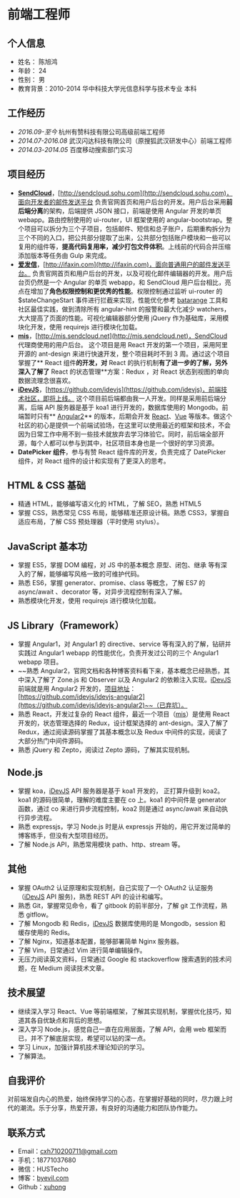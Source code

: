# 前端工程师
## 个人信息

- 姓名： 陈旭鸿
- 年龄： 24
- 性别： 男
- 教育背景：2010-2014 华中科技大学光信息科学与技术专业 本科

## 工作经历

- *2016.09-至今* 杭州有赞科技有限公司高级前端工程师
- *2014.07-2016.08* 武汉闪达科技有限公司（原搜狐武汉研发中心）前端工程师
- *2014.03*-*2014.05* 百度移动搜索部门实习

## 项目经历

- **[SendCloud](http://sendcloud.sohu.com)**，[http://sendcloud.sohu.com](http://sendcloud.sohu.com)，面向开发者的邮件发送平台
	负责官网首页和用户后台的开发。用户后台采用**前后端分离**的架构，后端提供 JSON 接口，前端是使用 Angular 开发的单页 webapp。路由控制使用的 ui-router，UI 框架使用的 angular-bootstrap。整个项目可以拆分为三个子项目，包括邮件、短信和总子账户，后期重构拆分为三个不同的入口，把公共部分提取了出来，公共部分包括账户模块和一些可以复用的组件等，**提高代码复用率，减少打包文件体积**。上线前的代码合并压缩添加版本等任务由 Gulp 来完成。
- **[爱发信](http://ifaxin.com)**，[http://ifaxin.com](http://ifaxin.com)，面向普通用户的邮件发送平台。
  负责官网首页和用户后台的开发，以及可视化邮件编辑器的开发。用户后台页仍然是一个 Angular 的单页 webapp，和 SendCloud 用户后台相比，亮点在增加了**角色权限控制和更优秀的性能**。权限控制通过监听 ui-router 的 $stateChangeStart 事件进行拦截来实现，性能优化参考 [batarange](http://byevil.com/2016/05/10/AngularJS-app-performance-optimization-guide/) 工具和社区最佳实践，做到清除所有 angular-hint 的报警和最大化减少 watchers，大大提高了页面的性能。可视化编辑器部分使用 jQuery 作为基础库，采用模块化开发，使用 requirejs 进行模块化加载。
- **[mis](http://mis.sendcloud.net)**，[http://mis.sendcloud.net](http://mis.sendcloud.net)，SendCloud 代理商使用的用户后台。
  这个项目是用 React 开发的第一个项目，采用阿里开源的 ant-design 来进行快速开发，整个项目耗时不到 3 周。通过这个项目掌握了** React 组件**的开发，对** React 的执行机制**有了进一步的了解，另外深入了解了** React 的状态管理**方案：Redux ，对 React 状态到视图的单向数据流理念很喜欢。
- **[iDevJS](https://github.com/idevjs)**，[https://github.com/idevjs](https://github.com/idevjs)，前端技术社区，即将上线。
  这个项目前后端都由我一人开发。同样是采用前后端分离，后端 API 服务器是基于 koa1 进行开发的，数据库使用的 Mongodb。前端暂时只有** [Angular2](https://github.com/idevjs/idevjs-angular2)** 的版本，后期会开发 [React](https://github.com/idevjs/idevjs-react)、[Vue](https://github.com/idevjs/idevjs-vue) 等版本。做这个社区的初心是提供一个前端试验场，在这里可以使用最近的框架和技术，不会因为日常工作中用不到一些技术就放弃去学习体验它。同时，前后端全部开源，每个人都可以参与到其中，社区项目本身也是一个很好的学习资源。
- **DatePicker 组件**，参与有赞 React 组件库的开发，负责完成了 DatePicker 组件，对 React 组件的设计和实现有了更深入的思考。

## HTML & CSS 基础

- 精通 HTML，能够编写语义化的 HTML，了解 SEO，熟悉 HTML5
- 掌握 CSS，熟悉常见 CSS 布局，能够精准还原设计稿。熟悉 CSS3，掌握自适应布局，了解 CSS 预处理器（平时使用 stylus）。

## JavaScript 基本功

- 掌握 ES5，掌握 DOM 编程，对 JS 中的基本概念 原型、闭包、继承 等有深入的了解，能够编写风格一致的可维护代码。
- 熟悉 ES6，掌握 generator、promise、class 等概念，了解 ES7 的 async/await 、decorator 等，对异步流程控制有深入了解。
- 熟悉模块化开发，使用 requirejs 进行模块化加载。

## JS Library（Framework）

- 掌握 Angular1，对 Angular1 的 directive、service 等有深入的了解，钻研并实践过 Angular1 webapp 的性能优化，负责开发过公司的三个 Angular1 webapp 项目。
- ~~熟悉 Angular2，官网文档和各种博客资料看下来，基本概念已经熟悉，其中深入了解了 Zone.js 和 Observer 以及 Angular2 的依赖注入实现。[iDevJS](https://github.com/idevjs) 前端就是用 Angular2 开发的，[项目地址](https://github.com/idevjs/idevjs-angular2)：[https://github.com/idevjs/idevjs-angular2](https://github.com/idevjs/idevjs-angular2)~~（已弃坑）。
- 熟悉 React，开发过复杂的 React 组件，最近一个项目（[mis](http://mis.sendcloud.net)）是使用 React 开发的，状态管理选择的 Redux，设计框架选择的 ant-design。深入了解了 Redux，通过阅读源码掌握了其基本概念以及 Redux 中间件的实现，阅读了大部分热门中间件源码。
- 熟悉 jQuery 和 Zepto，阅读过 Zepto 源码，了解其实现机制。

## Node.js

- 掌握 koa，[iDevJS](https://github.com/idevjs) API 服务器是基于 koa1 开发的， 正打算升级到 koa2。koa1 的源码很简单，理解的难度主要在 co 上。koa1 的中间件是 generator 函数，通过 co 来进行异步流程控制，koa2 则是通过 async/await 来自动执行异步流程。
- 熟悉 expressjs，学习 Node.js 时是从 expressjs 开始的，用它开发过简单的博客练手，但没有大型项目经历。
- 了解 Node.js API，熟悉常用模块 path、http、stream 等。

<!-- ## 工程化

我对工程化的理解是 代码文件组织 + 部署打包工具等，代码文件组织因项目而异，所以前端工程化主要体现在各种工具的使用上：
- gulp：了解
- webpack  -->

<!-- ## 技术文章
- [AngularJS 应用优化指南](http://byevil.com/2016/05/10/AngularJS-app-performance-optimization-guide/)
- [深入学习 Redux](http://byevil.com/2016/01/25/dive-into-redux/)
- [查看更多](http://byevil.com) -->

## 其他

- 掌握 OAuth2 认证原理和实现机制，自己实现了一个 OAuth2 认证服务（[iDevJS](https://github.com/idevjs) API 服务)，熟悉 REST API 的设计和编写。
- 熟悉 Git，掌握常见命令，看了 gitbook 的前半部分，了解 git 工作流程，熟悉 gitflow。
- 了解 Mongodb 和 Redis，[iDevJS](https://github.com/idevjs) 数据库使用的是 Mongodb，session 和 缓存使用的 Redis。
- 了解 Nginx，知道基本配置，能够部署简单 Nginx 服务器。
- 了解 Vim，日常通过 Vim 进行简单编辑操作。
- 无压力阅读英文资料，日常通过 Google 和 stackoverflow 搜索遇到的技术问题，在 Medium 阅读技术文章。

## 技术展望

- 继续深入学习 React、Vue 等前端框架，了解其实现机制，掌握优化技巧，知道其各自优缺点和背后的思想。
- 深入学习 Node.js，感觉自己一直在应用层面，了解 API，会用 web 框架而已，并不了解底层实现，希望可以钻的深一点。
- 学习 Linux，加强计算机技术理论知识的学习。
- 了解算法。

## 自我评价

对前端发自内心的热爱，始终保持学习的心态，在掌握好基础的同时，尽力跟上时代的潮流。乐于分享，热爱开源，有良好的沟通能力和团队协作能力。

## 联系方式
- Email：cxh710200711@gmail.com
- 手机：18771037680
- 微信：HUSTecho
- 博客：[byevil.com](http://byevil.com)
- Github：[xuhong](https://github.com/xuhong)
